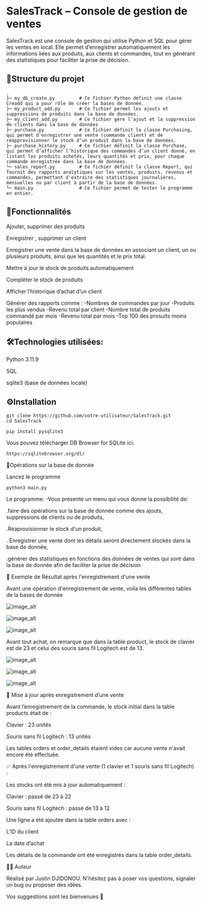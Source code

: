 # SalesTrack – Console de gestion de ventes

SalesTrack est une console de gestion qui utilise  Python et SQL pour gérer les ventes en local. Elle permet d’enregistrer automatiquement les informations liées aux produits, aux clients et commandes, tout en générant des statistiques pour faciliter la prise de décision.



## 📂Structure du projet
``` SalesTrack/
.
├─ my_db_create.py         # Ce fichier Python définit une classe Creadd qui a pour rôle de créer la bases de donnée.
├─ my_product_add.py       # Ce fichier permet les ajouts et suppressions de produits dans la base de données.
├─ my_client_add.py        # Ce fichier gère l'ajout et la suppression de clients dans la base de données
├─ purchase.py             # Ce fichier définit la classe Purchasing, qui permet d'enregistrer une vente (commande client) et de réapprovisionner le stock d’un produit dans la base de données.
├─ purchase_history.py     # Ce fichier définit la classe Purchase, qui permet d’afficher l’historique des commandes d’un client donné, en listant les produits achetés, leurs quantités et prix, pour chaque commande enregistrée dans la base de données.
└─ sales_report.py         # Ce fichier définit la classe Report, qui fournit des rapports analytiques sur les ventes, produits, revenus et commandes, permettant d'extraire des statistiques journalières, mensuelles ou par client à partir de la base de données.
└─ main.py                 # Ce fichier permet de tester le programme en entier.
```


## 🚀Fonctionnalités

Ajouter, supprimer des produits

Enregistrer , supprimer un client

Enregistrer une vente dans la base de données en associant un client, un ou plusieurs produits, ainsi que les quantités et le prix total.

Mettre à jour le stock de produits automatiquement

Compléter le stock de produits 

Afficher l’historique d’achat d’un client

Générer des rapports comme :
  -Nombres de commandes par jour
  -Produits les plus vendus
  -Revenu total par client
  -Nombre total de produits commandé par mois
  -Revenu total par mois
  -Top 100 des prosuits  moins populaires


## 🛠️Technologies utilisées:
  Python 3.11.9
  
  SQL
  
  sqlite3 (base de données locale)


## ⚙️Installation
  ```
git clone https://github.com/votre-utilisateur/SalesTrack.git
cd SalesTrack
```
```
pip install pysqlite3
```
Vous pouvez télécharger DB Browser for SQLite ici:
```
https://sqlitebrowser.org/dl/
```


🧠Opérations sur la base de donnée

Lancez le programme
```
python3 main.py
```
Le programme:
 -Vous présente un menu qui vous donne la possibilité de:

  .faire des opérations sur la base de donnée comme des ajouts, suppressions de clients ou de produits,

  .Réaprovisionner le stock d'un produit,

  . Enregistrer une vente dont les détails seront directement stockés dans la base de donnée,

  .générer des statistiques en fonctions des données de ventes qui sont dans la base de donnée afin de faciliter la prise de décision


🧪 Exemple de Résultat après l'enregistrement d'une vente

Avant une opération d'enregistrement de vente, voila les différentes tables de la bases de donnée

![image_alt](https://github.com/dj536/SalesTrack/blob/master/images/product.png?raw=true)

![image_alt](https://github.com/dj536/SalesTrack/blob/master/images/order.png?raw=true)

![image_alt](https://github.com/dj536/SalesTrack/blob/master/images/order_detail.png?raw=true)

Avant tout achat, on remarque que dans la table product, le stock de clavier est de 23 et celui des souris sans fil Logitech est de 13.


![image_alt](https://github.com/dj536/SalesTrack/blob/master/images/new_product.png?raw=true)

![image_alt](https://github.com/dj536/SalesTrack/blob/master/images/ordersss.png?raw=true)

![image_alt](https://github.com/dj536/SalesTrack/blob/master/images/o_details.png?raw=true)



🔄 Mise à jour après enregistrement d’une vente

Avant l’enregistrement de la commande, le stock initial dans la table products était de :

Clavier : 23 unités

Souris sans fil Logitech : 13 unités

Les tables orders et order_details étaient vides car aucune vente n'avait encore été effectuée.

✅ Après l'enregistrement d'une vente (1 clavier et 1 souris sans fil Logitech) :

Les stocks ont été mis à jour automatiquement :

Clavier : passé de 23 à 22

Souris sans fil Logitech : passé de 13 à 12

Une ligne a été ajoutée dans la table orders avec :

L’ID du client

La date d’achat

Les détails de la commande ont été enregistrés dans la table order_details.



👨‍💻 Auteur

Réalisé par Justin DJIDONOU. N'hésitez pas à poser vos questions, signaler un bug ou proposer des idées.

Vos suggestions sont les bienvenues 🙂







  


